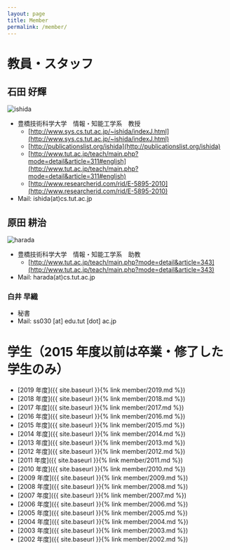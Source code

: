 ```yaml
---
layout: page
title: Member
permalink: /member/
---
```


# 教員・スタッフ
## 石田 好輝
![ishida]({{site.baseurl}}/img/ishida.jpg)
- 豊橋技術科学大学　情報・知能工学系　教授
  - [http://www.sys.cs.tut.ac.jp/~ishida/indexJ.html](http://www.sys.cs.tut.ac.jp/~ishida/indexJ.html)
  - [http://publicationslist.org/ishida](http://publicationslist.org/ishida)
  - [http://www.tut.ac.jp/teach/main.php?mode=detail&article=311#english](http://www.tut.ac.jp/teach/main.php?mode=detail&article=311#english)
  - [http://www.researcherid.com/rid/E-5895-2010](http://www.researcherid.com/rid/E-5895-2010)
- Mail: ishida(at)cs.tut.ac.jp

## 原田 耕治
![harada]({{site.baseurl}}/img/harada.jpg)
- 豊橋技術科学大学　情報・知能工学系　助教
  - [http://www.tut.ac.jp/teach/main.php?mode=detail&article=343](http://www.tut.ac.jp/teach/main.php?mode=detail&article=343)
- Mail: harada(at)cs.tut.ac.jp

### 白井 早織
- 秘書
- Mail: ss030 [at] edu.tut [dot] ac.jp

# 学生（2015 年度以前は卒業・修了した学生のみ）
- [2019 年度]({{  site.baseurl  }}{% link member/2019.md %})
- [2018 年度]({{  site.baseurl  }}{% link member/2018.md %})
- [2017 年度]({{  site.baseurl  }}{% link member/2017.md %})
- [2016 年度]({{  site.baseurl  }}{% link member/2016.md %})
- [2015 年度]({{  site.baseurl  }}{% link member/2015.md %})
- [2014 年度]({{  site.baseurl  }}{% link member/2014.md %})
- [2013 年度]({{  site.baseurl  }}{% link member/2013.md %})
- [2012 年度]({{  site.baseurl  }}{% link member/2012.md %})
- [2011 年度]({{  site.baseurl  }}{% link member/2011.md %})
- [2010 年度]({{  site.baseurl  }}{% link member/2010.md %})
- [2009 年度]({{  site.baseurl  }}{% link member/2009.md %})
- [2008 年度]({{  site.baseurl  }}{% link member/2008.md %})
- [2007 年度]({{  site.baseurl  }}{% link member/2007.md %})
- [2006 年度]({{  site.baseurl  }}{% link member/2006.md %})
- [2005 年度]({{  site.baseurl  }}{% link member/2005.md %})
- [2004 年度]({{  site.baseurl  }}{% link member/2004.md %})
- [2003 年度]({{  site.baseurl  }}{% link member/2003.md %})
- [2002 年度]({{  site.baseurl  }}{% link member/2002.md %})
